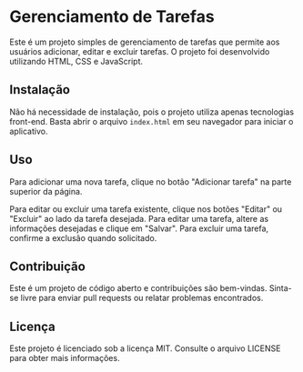 # Gerenciamento de Tarefas

Este é um projeto simples de gerenciamento de tarefas que permite aos usuários adicionar, editar e excluir tarefas. O projeto foi desenvolvido utilizando HTML, CSS e JavaScript.

## Instalação

Não há necessidade de instalação, pois o projeto utiliza apenas tecnologias front-end. Basta abrir o arquivo `index.html` em seu navegador para iniciar o aplicativo.

## Uso

Para adicionar uma nova tarefa, clique no botão "Adicionar tarefa" na parte superior da página. 

Para editar ou excluir uma tarefa existente, clique nos botões "Editar" ou "Excluir" ao lado da tarefa desejada. Para editar uma tarefa, altere as informações desejadas e clique em "Salvar". Para excluir uma tarefa, confirme a exclusão quando solicitado.

## Contribuição

Este é um projeto de código aberto e contribuições são bem-vindas. Sinta-se livre para enviar pull requests ou relatar problemas encontrados.

## Licença

Este projeto é licenciado sob a licença MIT. Consulte o arquivo LICENSE para obter mais informações.
